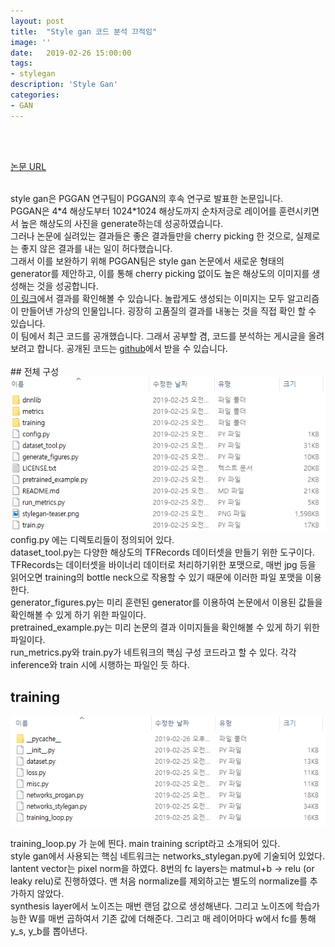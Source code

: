 ```yaml
---
layout: post
title:  "Style gan 코드 분석 끄적임"
image: ''
date:   2019-02-26 15:00:00
tags:
- stylegan
description: 'Style Gan'
categories:
- GAN
---
```


<br/><br/>
<p class="music-read"><a href="https://arxiv.org/abs/1812.04948">논문 URL</a></p>
<br/>
style gan은 PGGAN 연구팀이 PGGAN의 후속 연구로 발표한 논문입니다. 
<br/>
PGGAN은 4*4 해상도부터 1024*1024 해상도까지 순차저긍로 레이어를 훈련시키면서 높은 해상도의 사진을 generate하는데 성공하였습니다.
<br/>
그러나 논문에 실려있는 결과들은 좋은 결과들만을 cherry picking 한 것으로, 실제로는 좋지 않은 결과를 내는 일이 허다했습니다.
<br/>
그래서 이를 보완하기 위해 PGGAN팀은 style gan 논문에서 새로운 형태의 generator를 제안하고, 이를 통해 cherry picking 없이도 높은 해상도의 이미지를 생성해는 것을 성공합니다.
<br/>
<a href="https://thispersondoesnotexist.com/image">이 링크</a>에서 결과를 확인해볼 수 있습니다. 놀랍게도 생성되는 이미지는 모두 알고리즘이 만들어낸 가상의 인물입니다. 굉장히 고품질의 결과를 내놓는 것을 직접 확인 할 수 있습니다.
<br/> 이 팀에서 최근 코드를 공개했습니다. 그래서 공부할 겸, 코드를 분석하는 게시글을 올려보려고 합니다. 공개된 코드는 <a href="https://github.com/NVlabs/stylegan">github</a>에서 받을 수 있습니다.
<br/><br/>
## 전체 구성

<img src="/assets/img/stylegan/K-001.png">
config.py 에는 디렉토리들이 정의되어 있다.
<br>
dataset_tool.py는 다양한 해상도의 TFRecords 데이터셋을 만들기 위한 도구이다. TFRecords는 데이터셋을 바이너리 데이터로 처리하기위한 포맷으로, 매번 jpg 등을 읽어오면 training의 bottle neck으로 작용할 수 있기 때문에 이러한 파일 포맷을 이용한다.
<br>
generator_figures.py는 미리 훈련된 generator를 이용하여 논문에서 이용된 값들을 확인해볼 수 있게 하기 위한 파일이다.
<br>
pretrained_example.py는 미리 논문의 결과 이미지들을 확인해볼 수 있게 하기 위한 파일이다.
<br>
run_metrics.py와 train.py가 네트워크의 핵심 구성 코드라고 할 수 있다. 각각 inference와 train 시에 시행하는 파일인 듯 하다.
<br>

## training

<img src="/assets/img/stylegan/K-002.png">

training_loop.py 가 눈에 띈다. main training script라고 소개되어 있다.
<br>
style gan에서 사용되는 핵심 네트워크는 networks_stylegan.py에 기술되어 있었다.
<br>
lantent vector는 pixel norm을 하였다. 8번의 fc layers는 matmul+b -> relu (or leaky relu)로 진행하였다. 맨 처음 normalize를 제외하고는 별도의 normalize를 추가하지 않았다.
<br>
synthesis layer에서 노이즈는 매번 랜덤 값으로 생성해낸다. 그리고 노이즈에 학습가능한 W를 매번 곱하여서 기존 값에 더해준다. 그리고 매 레이어마다 w에서 fc를 통해 y_s, y_b를 뽑아낸다.